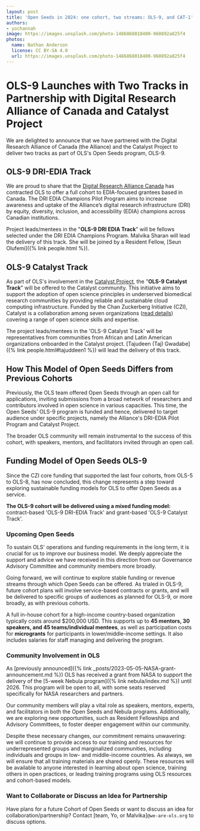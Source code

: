 ```yaml
---
layout: post
title: 'Open Seeds in 2024: one cohort, two streams: OLS-9, and CAT-1'
authors:
- yochannah
image: https://images.unsplash.com/photo-1486868018400-960892a825f4
photos:
  name: Nathan Anderson
  license: CC BY-SA 4.0
  url: https://images.unsplash.com/photo-1486868018400-960892a825f4
---
```


# OLS-9 Launches with Two Tracks in Partnership with Digital Research Alliance of Canada and Catalyst Project

We are delighted to announce that we have partnered with the Digital Research Alliance of Canada (the Alliance) and the Catalyst Project to deliver two tracks as part of OLS's Open Seeds program, OLS-9.

## OLS-9 DRI-EDIA Track

We are proud to share that the [Digital Research Alliance Canada](https://alliancecan.ca/en/funding-opportunities/dri-edia-champions-pilot-program) has contracted OLS to offer a full cohort to EDIA-focused grantees based in Canada.
The DRI EDIA Champions Pilot Program aims to increase awareness and uptake of the Alliance’s digital research infrastructure (DRI) by equity, diversity, inclusion, and accessibility (EDIA) champions across Canadian institutions.

Project leads/mentees in the "**OLS-9 DRI EDIA Track**" will be fellows selected under the DRI EDIA Champions Program.
Malvika Sharan will lead the delivery of this track. She will be joined by a Resident Fellow, [Seun Olufemi]({% link people.html %}). 

## OLS-9 Catalyst Track

As part of OLS's involvement in the [Catalyst Project](https://catalystproject.cloud/training.html), the "**OLS-9 Catalyst Track**" will be offered to the Catalyst community. 
This initiative aims to support the adoption of open science principles in underserved biomedical research communities by providing reliable and sustainable cloud computing infrastructure.
Funded by the Chan Zuckerberg Initiative (CZI), Catalyst is a collaboration among seven organizations ([read details](https://catalystproject.cloud/#)) covering a range of open science skills and expertise.

The project leads/mentees in the 'OLS-9 Catalyst Track' will be representatives from communities from African and Latin American organizations onboarded in the Catalyst project.
[Tajudeen (Taj) Gwadabe]({% link people.html#tajuddeen1 %}) will lead the delivery of this track.

## How This Model of Open Seeds Differs from Previous Cohorts

Previously, the OLS team offered Open Seeds through an open call for applications, inviting submissions from a broad network of researchers and contributors involved in open science in various capacities.
This time, the Open Seeds' OLS-9 program is funded and hence, delivered to target audience under specific projects, namely the Alliance's DRI-EDIA Pilot Program and Catalyst Project.

The broader OLS community will remain instrumental to the success of this cohort, with speakers, mentors, and facilitators invited through an open call.

## Funding Model of Open Seeds OLS-9

Since the CZI core funding that supported the last four cohorts, from OLS-5 to OLS-8, has now concluded, this change represents a step toward exploring sustainable funding models for OLS to offer Open Seeds as a service.

**The OLS-9 cohort will be delivered using a mixed funding model:** contract-based 'OLS-9 DRI-EDIA Track' and grant-based 'OLS-9 Catalyst Track'.

### Upcoming Open Seeds

To sustain OLS' operations and funding requirements in the long term, it is crucial for us to improve our business model.
We deeply appreciate the support and advice we have received in this direction from our Governance Advisory Committee and community members more broadly.

Going forward, we will continue to explore stable funding or revenue streams through which Open Seeds can be offered.
As trialed in OLS-9, future cohort plans will involve service-based contracts or grants, and will be delivered to specific groups of audiences as planned for OLS-9, or more broadly, as with previous cohorts.

A full in-house cohort for a high-income country-based organization typically costs around $200,000 USD. This supports up to **45 mentors, 30 speakers, and 45 teams/individual mentees**, as well as participation costs for **microgrants** for participants in lower/middle-income settings. It also includes salaries for staff managing and delivering the program.

### Community Involvement in OLS

As [previously announced]({% link _posts/2023-05-05-NASA-grant-announcement.md %}) OLS has received a grant from NASA to support the delivery of the [5-week Nebula program]({% link nebula/index.md %}) until 2026. This program will be open to all, with some seats reserved specifically for NASA researchers and partners.

Our community members will play a vital role as speakers, mentors, experts, and facilitators in both the Open Seeds and Nebula programs. Additionally, we are exploring new opportunities, such as Resident Fellowships and Advisory Committees, to foster deeper engagement within our community.

Despite these necessary changes, our commitment remains unwavering: we will continue to provide access to our training and resources for underrepresented groups and marginalized communities, including individuals and groups in low- and middle-income countries.
As always, we will ensure that all training materials are shared openly. These resources will be available to anyone interested in learning about open science, training others in open practices, or leading training programs using OLS resources and cohort-based models.

### Want to Collaborate or Discuss an Idea for Partnership

Have plans for a future Cohort of Open Seeds or want to discuss an idea for collaboration/partnership?
Contact [team, Yo, or Malvika]`@we-are-ols.org` to discuss options.
